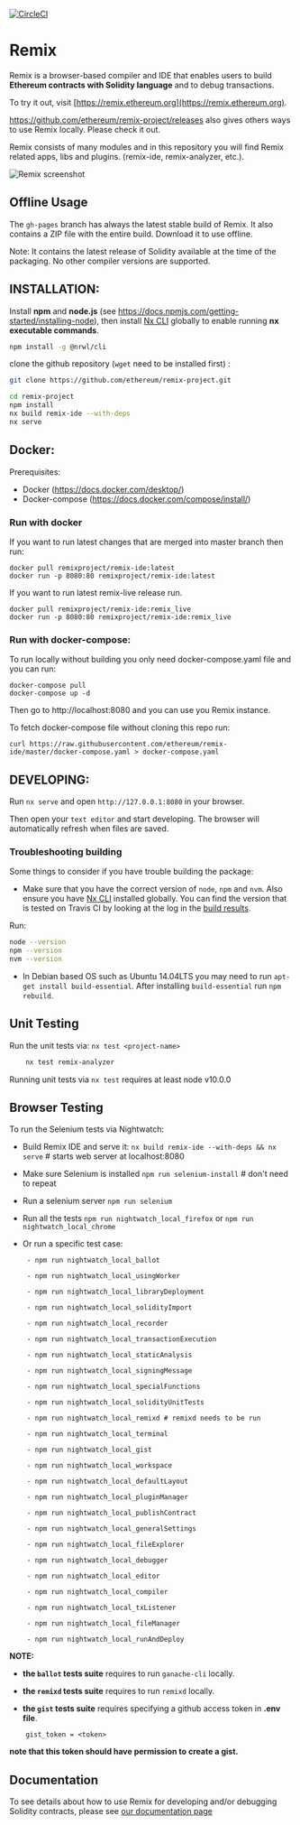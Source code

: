 [![CircleCI](https://circleci.com/gh/ethereum/remix-project.svg?style=svg)](https://circleci.com/gh/ethereum/remix-project)

# Remix

Remix is a browser-based compiler and IDE that enables users to build **Ethereum contracts with Solidity language** and to debug transactions.

To try it out, visit [https://remix.ethereum.org](https://remix.ethereum.org).

https://github.com/ethereum/remix-project/releases also gives others ways to use Remix locally. Please check it out.

Remix consists of many modules and in this repository you will find Remix related apps, libs and plugins. (remix-ide, remix-analyzer, etc.).

![Remix screenshot](https://github.com/ethereum/remix-project/raw/master/apps/remix-ide/remix_screenshot.png)

## Offline Usage

The `gh-pages` branch has always the latest stable build of Remix. It also contains a ZIP file with the entire build. Download it to use offline.

Note: It contains the latest release of Solidity available at the time of the packaging. No other compiler versions are supported.


## INSTALLATION:

Install **npm** and **node.js** (see https://docs.npmjs.com/getting-started/installing-node), then
install [Nx CLI](https://nx.dev/react/cli/overview) globally to enable running **nx executable commands**.
```bash
npm install -g @nrwl/cli
```

clone the github repository (`wget` need to be installed first) :

```bash
git clone https://github.com/ethereum/remix-project.git

cd remix-project
npm install
nx build remix-ide --with-deps
nx serve
```

## Docker:

Prerequisites: 
* Docker (https://docs.docker.com/desktop/)
* Docker-compose (https://docs.docker.com/compose/install/)

### Run with docker

If you want to run latest changes that are merged into master branch then run:

```
docker pull remixproject/remix-ide:latest
docker run -p 8080:80 remixproject/remix-ide:latest
```

If you want to run latest remix-live release run.
```
docker pull remixproject/remix-ide:remix_live
docker run -p 8080:80 remixproject/remix-ide:remix_live
```

### Run with docker-compose:

To run locally without building you only need docker-compose.yaml file and you can run:

```
docker-compose pull
docker-compose up -d
```

Then go to http://localhost:8080 and you can use you Remix instance.

To fetch docker-compose file without cloning this repo run:
```
curl https://raw.githubusercontent.com/ethereum/remix-ide/master/docker-compose.yaml > docker-compose.yaml
```

## DEVELOPING:

Run `nx serve` and open `http://127.0.0.1:8080` in your browser.

Then open your `text editor` and start developing.
The browser will automatically refresh when files are saved.

### Troubleshooting building

Some things to consider if you have trouble building the package:

- Make sure that you have the correct version of `node`, `npm` and `nvm`. Also ensure you have [Nx CLI](https://nx.dev/react/cli/overview) installed globally. You can find the version that is tested on Travis CI by looking at the log in the [build results](https://travis-ci.org/ethereum/remix-ide).

Run:

```bash
node --version
npm --version
nvm --version
```

- In Debian based OS such as Ubuntu 14.04LTS you may need to run `apt-get install build-essential`. After installing `build-essential` run `npm rebuild`.

## Unit Testing

Run the unit tests via: `nx test <project-name>`
```bash
    nx test remix-analyzer
```

Running unit tests via `nx test` requires at least node v10.0.0

## Browser Testing

To run the Selenium tests via Nightwatch:

 - Build Remix IDE and serve it: `nx build remix-ide --with-deps && nx serve` # starts web server at localhost:8080
 - Make sure Selenium is installed `npm run selenium-install` # don't need to repeat
 - Run a selenium server `npm run selenium`
 - Run all the tests `npm run nightwatch_local_firefox` or `npm run nightwatch_local_chrome`
 - Or run a specific test case: 
 
		- npm run nightwatch_local_ballot

        - npm run nightwatch_local_usingWorker
		
		- npm run nightwatch_local_libraryDeployment
		
		- npm run nightwatch_local_solidityImport
		
		- npm run nightwatch_local_recorder
		
		- npm run nightwatch_local_transactionExecution
		
		- npm run nightwatch_local_staticAnalysis
		
		- npm run nightwatch_local_signingMessage

        - npm run nightwatch_local_specialFunctions

        - npm run nightwatch_local_solidityUnitTests

        - npm run nightwatch_local_remixd # remixd needs to be run

		- npm run nightwatch_local_terminal

        - npm run nightwatch_local_gist

        - npm run nightwatch_local_workspace

        - npm run nightwatch_local_defaultLayout

        - npm run nightwatch_local_pluginManager

        - npm run nightwatch_local_publishContract

        - npm run nightwatch_local_generalSettings

        - npm run nightwatch_local_fileExplorer

        - npm run nightwatch_local_debugger

        - npm run nightwatch_local_editor

        - npm run nightwatch_local_compiler

        - npm run nightwatch_local_txListener

        - npm run nightwatch_local_fileManager

        - npm run nightwatch_local_runAndDeploy
		
        
**NOTE:**

- **the `ballot` tests suite** requires to run `ganache-cli` locally.

- **the `remixd` tests suite** requires to run `remixd` locally.

- **the `gist` tests suite** requires specifying a github access token in **.env file**. 
```
    gist_token = <token>
```
**note that this token should have permission to create a gist.**


## Documentation

To see details about how to use Remix for developing and/or debugging Solidity contracts, please see [our documentation page](https://remix-ide.readthedocs.io/en/latest/)
